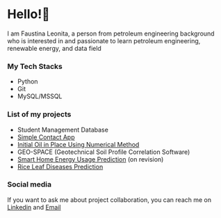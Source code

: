 <!---

- 👋 Hi, I’m @faustinaleo18
- 👀 I’m interested in ...
- 🌱 I’m currently learning ...
- 💞️ I’m looking to collaborate on ...
- 📫 How to reach me ...

faustinaleo18/faustinaleo18 is a ✨ special ✨ repository because its `README.md` (this file) appears on your GitHub profile.
You can click the Preview link to take a look at your changes.
--->

# Hello!👋

I am Faustina Leonita, a person from petroleum engineering background who is interested in and passionate to learn petroleum engineering, renewable energy, and data field

### My Tech Stacks
- Python
- Git
- MySQL/MSSQL

### List of my projects
- Student Management Database
- [Simple Contact App](https://github.com/faustinaleo18/Simple-Contact-App)
- [Initial Oil in Place Using Numerical Method](https://github.com/faustinaleo18/IOIP-in-Saturated-Reservoir)
- GEO-SPACE (Geotechnical Soil Profile Correlation Software)
- [Smart Home Energy Usage Prediction](https://github.com/faustinaleo18/ML_Zoomcamp_2024/tree/main/midterm-project) (on revision)
- [Rice Leaf Diseases Prediction](https://github.com/faustinaleo18/ML_Zoomcamp_2024/tree/main/capstone_1)

### Social media
If you want to ask me about project collaboration, you can reach me on [Linkedin](https://www.linkedin.com/in/faustina-leonita/) and [Email](mailto:faustinaleo18@gmail.com)
